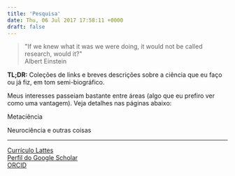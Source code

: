 ```yaml
---
title: 'Pesquisa'
date: Thu, 06 Jul 2017 17:58:11 +0000
draft: false
---
```


> "If we knew what it was we were doing, it would not be called research, would it?"  
> Albert Einstein

**TL;DR:** Coleções de links e breves descrições sobre a ciência que eu faço ou já fiz, em tom semi-biográfico.

Meus interesses passeiam bastante entre áreas (algo que eu prefiro ver como uma vantagem). Veja detalhes nas páginas abaixo:

Metaciência

Neurociência e outras coisas

* * *

[Currículo Lattes](http://buscatextual.cnpq.br/buscatextual/visualizacv.do?id=K4321229T8)  
[Perfil do Google Scholar](https://scholar.google.com.br/citations?user=j_Qu3R8AAAAJ&hl=en)  
[ORCID](https://orcid.org/0000-0001-9519-4909)